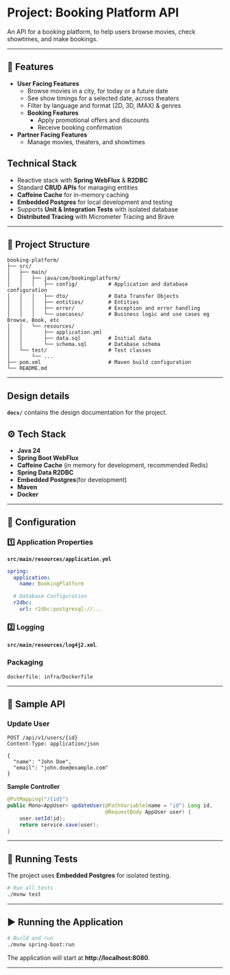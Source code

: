 # Project: Booking Platform API

An API for a booking platform, to help users browse movies, check showtimes, and make bookings.

---

## 🚀 Features

- **User Facing Features**
    - Browse movies in a city, for today or a future date
    - See show timings for a selected date, across theaters
    - Filter by language and format (2D, 3D, IMAX) & genres
    - **Booking Features**
        - Apply promotional offers and discounts
        - Receive booking confirmation
- **Partner Facing Features**
    - Manage movies, theaters, and showtimes

## Technical Stack
- Reactive stack with **Spring WebFlux** & **R2DBC**
- Standard **CRUD APIs** for managing entities
- **Caffeine Cache** for in-memory caching
- **Embedded Postgres** for local development and testing
- Supports **Unit & Integration Tests** with isolated database
- **Distributed Tracing** with Micrometer Tracing and Brave

---

## 📂 Project Structure

```
booking-platform/
├── src/
│   ├── main/
│   │   ├── java/com/bookingplatform/
│   │   │   ├── config/          # Application and database configuration
│   │   │   ├── dto/             # Data Transfer Objects
│   │   │   ├── entities/        # Entities
│   │   │   ├── error/           # Exception and error handling
│   │   │   └── usecases/        # Business logic and use cases eg Browse, Book, etc
│   │   └── resources/
│   │       ├── application.yml
│   │       ├── data.sql         # Initial data
│   │       └── schema.sql       # Database schema
│   └── test/                    # Test classes
│       └── ...
├── pom.xml                      # Maven build configuration
└── README.md
```

---

## Design details

**`docs/`** contains the design documentation for the project.

## ⚙️ Tech Stack

- **Java 24**
- **Spring Boot WebFlux**
- **Caffeine Cache** (in memory for development, recommended Redis)
- **Spring Data R2DBC**
- **Embedded Postgres**(for development)
- **Maven**
- **Docker**

---

## 🔧 Configuration

### 1️⃣ Application Properties

**`src/main/resources/application.yml`**  

```yaml
spring:
  application:
    name: BookingPlatform

  # Database Configuration
  r2dbc:
    url: r2dbc:postgresql://...
```
### 2️⃣ Logging
**`src/main/resources/log4j2.xml`**.

### Packaging
    dockerfile: infra/Dockerfile
---

## 📡 Sample API

### Update User

```http
POST /api/v1/users/{id}
Content-Type: application/json

{
  "name": "John Doe",
  "email": "john.doe@example.com"
}
```

**Sample Controller**

```java
@PutMapping("/{id}")
public Mono<AppUser> updateUser(@PathVariable(name = "id") Long id,
                                @RequestBody AppUser user) {
    user.setId(id);
    return service.save(user);
}
```

---

## 🧪 Running Tests

The project uses **Embedded Postgres** for isolated testing.  

```bash
# Run all tests
./mvnw test
```

---

## ▶️ Running the Application

```bash
# Build and run
./mvnw spring-boot:run
```

The application will start at **http://localhost:8080**.

---

